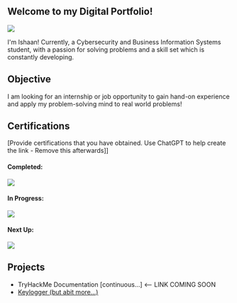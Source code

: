 ## Welcome to my Digital Portfolio!

<a href="https://linkedin.com/in/ishaan7777"><img src="https://img.shields.io/badge/-LinkedIn-0072b1?&style=for-the-badge&logo=linkedin&logoColor=white" /></a>

I'm Ishaan!
Currently, a Cybersecurity and Business Information Systems student, with a passion for solving problems and a skill set which is constantly developing.


## Objective

I am looking for an internship or job opportunity to gain hand-on experience and apply my problem-solving mind to real world problems!


## Certifications
[Provide certifications that you have obtained. Use ChatGPT to help create the link - Remove this afterwards]]

#### Completed:
<a href="https://www.credly.com/badges/0fc886a8-2fa3-4a8c-8794-11738ae470d0/linked_in_profile"><img src="https://img.shields.io/badge/Google%20Cybersecurity%20Professional%20Certificate-4285F4?style=for-the-badge&logo=Google&logoColor=white" /> </a>

####  In Progress:
<a href="https://www.comptia.org/certifications/network"> <img src="https://img.shields.io/badge/-Network%2B-007ACC?&style=for-the-badge&logo=CompTIA&logoColor=white" /> </a>

#### Next Up:
<a href="https://www.comptia.org/certifications/security"> <img src="https://img.shields.io/badge/-Security%2B-FF0000?&style=for-the-badge&logo=CompTIA&logoColor=white" /> </a>
</div>


## Projects
- TryHackMe Documentation [continuous...] <-- LINK COMING SOON
- <a href="https://github.com/ishaan-7777/keylogger"> Keylogger (but abit more...) </a>
